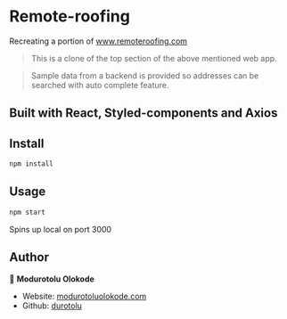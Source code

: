 # Remote-roofing
Recreating a portion of www.remoteroofing.com

> This is a clone of the top section of the above mentioned web app.

> Sample data from a backend is provided so addresses can be searched with auto complete feature.

## Built with React, Styled-components and Axios

## Install

```sh
npm install
```

## Usage

```sh
npm start
```

Spins up local on port 3000

## Author

👤 **Modurotolu Olokode**

- Website: [modurotoluolokode.com](http://modurotoluolokode.com/)
- Github: [durotolu](https://github.com/durotolu)